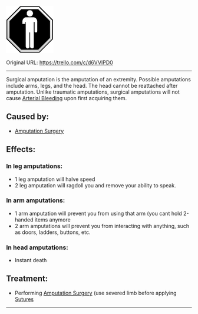 ![tile049.png\|200](./Surgical%20Amputation%20-%20Attachments/6718845db30472d958dd7b19.png)

Original URL: https://trello.com/c/d6VVIPD0

---

Surgical amputation is the amputation of an extremity. Possible amputations include arms, legs, and the head. The head cannot be reattached after amputation. Unlike traumatic amputations, surgical amputations will not cause [Arterial Bleeding](Arterial%20Bleeding.md) upon first acquiring them.

## Caused by:

- [Amputation Surgery](../Procedures/Amputation%20Surgery.md)

## Effects:

### In leg amputations:

- 1 leg amputation will halve speed
- 2 leg amputation will ragdoll you and remove your ability to speak.

### In arm amputations:

- 1 arm amputation will prevent you from using that arm (you cant hold 2-handed items anymore
- 2 arm amputations will prevent you from interacting with anything, such as doors, ladders, buttons, etc.

### In head amputations:

- Instant death

## Treatment:

- Performing [Amputation Surgery](../Procedures/Amputation%20Surgery.md) (use severed limb before applying [Sutures](../Items/Sutures.md)

---

